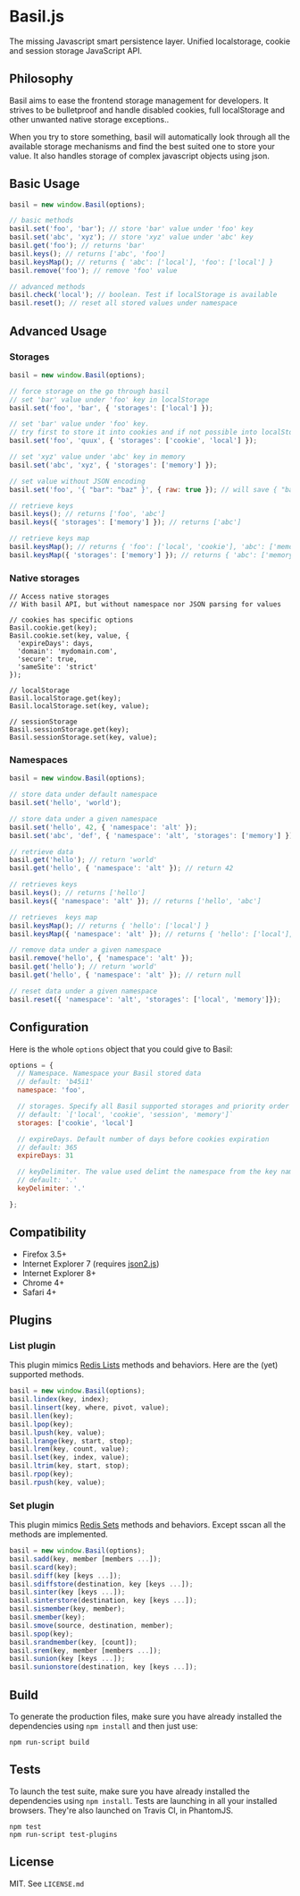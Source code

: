 # Basil.js

The missing Javascript smart persistence layer.
Unified localstorage, cookie and session storage JavaScript API.


## Philosophy

Basil aims to ease the frontend storage management for developers. It strives
to be bulletproof and handle disabled cookies, full localStorage and other
unwanted native storage exceptions..

When you try to store something, basil will automatically look through all
the available storage mechanisms and find the best suited one to store your value. It
also handles storage of complex javascript objects using json.


## Basic Usage

```javascript
basil = new window.Basil(options);

// basic methods
basil.set('foo', 'bar'); // store 'bar' value under 'foo' key
basil.set('abc', 'xyz'); // store 'xyz' value under 'abc' key
basil.get('foo'); // returns 'bar'
basil.keys(); // returns ['abc', 'foo']
basil.keysMap(); // returns { 'abc': ['local'], 'foo': ['local'] }
basil.remove('foo'); // remove 'foo' value

// advanced methods
basil.check('local'); // boolean. Test if localStorage is available
basil.reset(); // reset all stored values under namespace
```

## Advanced Usage

### Storages

```javascript
basil = new window.Basil(options);

// force storage on the go through basil
// set 'bar' value under 'foo' key in localStorage
basil.set('foo', 'bar', { 'storages': ['local'] });

// set 'bar' value under 'foo' key.
// try first to store it into cookies and if not possible into localStorage
basil.set('foo', 'quux', { 'storages': ['cookie', 'local'] });

// set 'xyz' value under 'abc' key in memory
basil.set('abc', 'xyz', { 'storages': ['memory'] });

// set value without JSON encoding
basil.set('foo', '{ "bar": "baz" }', { raw: true }); // will save { "bar": "baz" } as string

// retrieve keys
basil.keys(); // returns ['foo', 'abc']
basil.keys({ 'storages': ['memory'] }); // returns ['abc']

// retrieve keys map
basil.keysMap(); // returns { 'foo': ['local', 'cookie'], 'abc': ['memory'] }
basil.keysMap({ 'storages': ['memory'] }); // returns { 'abc': ['memory'] }
```

### Native storages
```
// Access native storages
// With basil API, but without namespace nor JSON parsing for values

// cookies has specific options
Basil.cookie.get(key);
Basil.cookie.set(key, value, {
  'expireDays': days,
  'domain': 'mydomain.com',
  'secure': true,
  'sameSite': 'strict'
});

// localStorage
Basil.localStorage.get(key);
Basil.localStorage.set(key, value);

// sessionStorage
Basil.sessionStorage.get(key);
Basil.sessionStorage.set(key, value);
```

### Namespaces

```javascript
basil = new window.Basil(options);

// store data under default namespace
basil.set('hello', 'world');

// store data under a given namespace
basil.set('hello', 42, { 'namespace': 'alt' });
basil.set('abc', 'def', { 'namespace': 'alt', 'storages': ['memory'] });

// retrieve data
basil.get('hello'); // return 'world'
basil.get('hello', { 'namespace': 'alt' }); // return 42

// retrieves keys
basil.keys(); // returns ['hello']
basil.keys({ 'namespace': 'alt' }); // returns ['hello', 'abc']

// retrieves  keys map
basil.keysMap(); // returns { 'hello': ['local'] }
basil.keysMap({ 'namespace': 'alt' }); // returns { 'hello': ['local'], 'abc': ['memory'] }

// remove data under a given namespace
basil.remove('hello', { 'namespace': 'alt' });
basil.get('hello'); // return 'world'
basil.get('hello', { 'namespace': 'alt' }); // return null

// reset data under a given namespace
basil.reset({ 'namespace': 'alt', 'storages': ['local', 'memory']});
```

## Configuration

Here is the whole `options` object that you could give to Basil:

```javascript
options = {
  // Namespace. Namespace your Basil stored data
  // default: 'b45i1'
  namespace: 'foo',

  // storages. Specify all Basil supported storages and priority order
  // default: `['local', 'cookie', 'session', 'memory']`
  storages: ['cookie', 'local']

  // expireDays. Default number of days before cookies expiration
  // default: 365
  expireDays: 31

  // keyDelimiter. The value used delimt the namespace from the key name
  // default: '.'
  keyDelimiter: '.'

};
```

## Compatibility

- Firefox 3.5+
- Internet Explorer 7 (requires [json2.js](//cdnjs.cloudflare.com/ajax/libs/json2/20130526/json2.min.js]))
- Internet Explorer 8+
- Chrome 4+
- Safari 4+


## Plugins

### List plugin

This plugin mimics [Redis Lists](http://redis.io/commands#list) methods and
behaviors. Here are the (yet) supported methods.

```javascript
basil = new window.Basil(options);
basil.lindex(key, index);
basil.linsert(key, where, pivot, value);
basil.llen(key);
basil.lpop(key);
basil.lpush(key, value);
basil.lrange(key, start, stop);
basil.lrem(key, count, value);
basil.lset(key, index, value);
basil.ltrim(key, start, stop);
basil.rpop(key);
basil.rpush(key, value);
```

### Set plugin

This plugin mimics [Redis Sets](http://redis.io/commands#set) methods and
behaviors. Except sscan all the methods are implemented.

```javascript
basil = new window.Basil(options);
basil.sadd(key, member [members ...]);
basil.scard(key);
basil.sdiff(key [keys ...]);
basil.sdiffstore(destination, key [keys ...]);
basil.sinter(key [keys ...]);
basil.sinterstore(destination, key [keys ...]);
basil.sismember(key, member);
basil.smember(key);
basil.smove(source, destination, member);
basil.spop(key);
basil.srandmember(key, [count]);
basil.srem(key, member [members ...]);
basil.sunion(key [keys ...]);
basil.sunionstore(destination, key [keys ...]);
```

## Build

To generate the production files, make sure you have already installed the
dependencies using ````npm install```` and then just use:

````
npm run-script build
````

## Tests

To launch the test suite, make sure you have already installed the dependencies
using ````npm install````.
Tests are launching in all your installed browsers. They're also launched on
Travis CI, in PhantomJS.

````
npm test
npm run-script test-plugins
````

## License

MIT. See `LICENSE.md`
